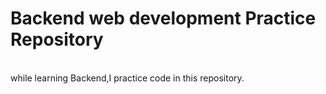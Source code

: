 # Backend web development Practice Repository

<br>
while learning Backend,I practice code in this repository.
